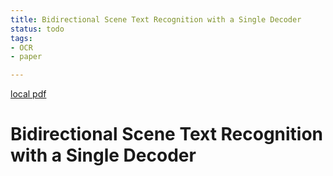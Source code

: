 ```yaml
---
title: Bidirectional Scene Text Recognition with a Single Decoder
status: todo
tags:
- OCR
- paper

---
```


[local pdf](../../../pdfs/Bidirectional%20Scene%20Text%20Recognition%20with%20a%20Single%20Decoder.pdf)

# Bidirectional Scene Text Recognition with a Single Decoder
